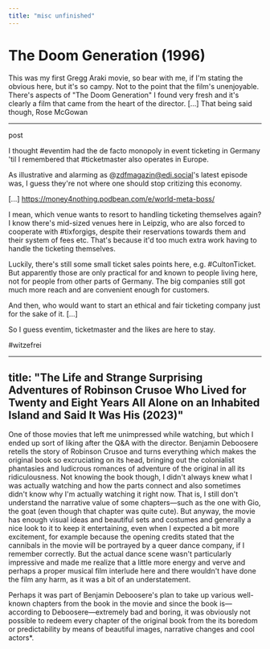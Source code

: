 ```yaml
---
title: "misc unfinished"
---
```


# The Doom Generation (1996)

This was my first Gregg Araki movie, so bear with me, if I'm stating the obvious here, but it's so campy. Not to the point that the film's unenjoyable. There's aspects of "The Doom Generation" I found very fresh and it's clearly a film that came from the heart of the director. [...]
That being said though, Rose McGowan

---

post

I thought #eventim had the de facto monopoly in event ticketing in Germany 'til I remembered that #ticketmaster also operates in Europe.

As illustrative and alarming as @zdfmagazin@edi.social's latest episode was, I guess they're not where one should stop critizing this economy.

[...]
https://money4nothing.podbean.com/e/world-meta-boss/

I mean, which venue wants to resort to handling ticketing themselves again? I know there's mid-sized venues here in Leipzig, who are also forced to cooperate with #tixforgigs, despite their reservations towards them and their system of fees etc. That's because it'd too much extra work having to handle the ticketing themselves.

Luckily, there's still some small ticket sales points here, e.g. #CultonTicket. But apparently those are only practical for and known to people living here, not for people from other parts of Germany. The big companies still got much more reach and are convenient enough for customers.

And then, who would want to start an ethical and fair ticketing company just for the sake of it. [...]

So I guess eventim, ticketmaster and the likes are here to stay.

#witzefrei

---

## title: "The Life and Strange Surprising Adventures of Robinson Crusoe Who Lived for Twenty and Eight Years All Alone on an Inhabited Island and Said It Was His (2023)"

One of those movies that left me unimpressed while watching, but which I ended up sort of liking after the Q&A with the director. Benjamin Deboosere retells the story of Robinson Crusoe and turns everything which makes the original book so excruciating on its head, bringing out the colonialist phantasies and ludicrous romances of adventure of the original in all its ridiculousness. Not knowing the book though, I didn't always knew what I was actually watching and how the parts connect and also sometimes didn't know why I'm actually watching it right now. That is, I still don't understand the narrative value of some chapters—such as the one with Gio, the goat (even though that chapter was quite cute). But anyway, the movie has enough visual ideas and beautiful sets and costumes and generally a nice look to it to keep it entertaining, even when I expected a bit more excitement, for example because the opening credits stated that the cannibals in the movie will be portrayed by a queer dance company, if I remember correctly. But the actual dance scene wasn't particularly impressive and made me realize that a little more energy and verve and perhaps a proper musical film interlude here and there wouldn't have done the film any harm, as it was a bit of an understatement.

Perhaps it was part of Benjamin Deboosere's plan to take up various well-known chapters from the book in the movie and since the book is—according to Deboosere—extremely bad and boring, it was obviously not possible to redeem every chapter of the original book from the its boredom or predictability by means of beautiful images, narrative changes and cool actors\*.
